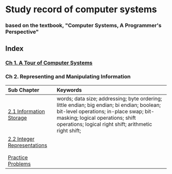 # Study record of computer systems
### based on the textbook, "Computer Systems, A Programmer's Perspective"

## Index
### [Ch 1. A Tour of Computer Systems](https://github.com/JoonHyeok-hozy-Kim/computer_systems_study/blob/main/contents/ch_01/note.md)
### Ch 2. Representing and Manipulating Information
|Sub Chapter |Keywords|
|:-----------|:-------|
|[2.1 Information Storage](https://github.com/JoonHyeok-hozy-Kim/computer_systems_study/blob/main/contents/ch_02/notes/01.md)|words; data size; addressing; byte ordering; little endian; big endian; bi endian; boolean; bit-level operations; in-place swap; bit-masking; logical operations; shift operations; logical right shift; arithmetic right shift;|
|[2.2 Integer Representations](https://github.com/JoonHyeok-hozy-Kim/computer_systems_study/blob/main/contents/ch_02/notes/02.md)||
|||
|||
|[Practice Problems](https://github.com/JoonHyeok-hozy-Kim/computer_systems_study/blob/main/contents/ch_02/problems/practice_problems.md)||
